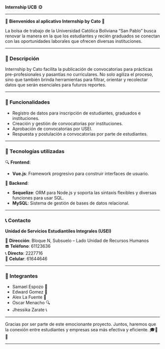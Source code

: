 **Internship UCB :D**

---

🚀 **Bienvenidos al aplicativo Internship by Cato** 🚀

La bolsa de trabajo de la Universidad Católica Boliviana “San Pablo” busca renovar la manera en la que los estudiantes y recién graduados se conectan con las oportunidades laborales que ofrecen diversas instituciones.

---

### 📘 Descripción

Internship by Cato facilita la publicación de convocatorias para prácticas pre-profesionales y pasantías no curriculares. No solo agiliza el proceso, sino que también brinda herramientas para filtrar, orientar y recolectar datos que serán esenciales para futuros reportes.

---

### 🎯 Funcionalidades

- Registro de datos para inscripción de estudiantes, graduados e instituciones.
- Creación y gestión de convocatorias por instituciones.
- Aprobación de convocatorias por USEI.
- Respuesta y postulación a convocatorias por parte de estudiantes.

---

### 💼 Tecnologías utilizadas

🔍 **Frontend**: 
- **Vue.js**: Framework progresivo para construir interfaces de usuario.

🔧 **Backend**:
- **Sequelize**: ORM para Node.js y soporta las sintaxis flexibles y diversas funciones para usar SQL.
- **MySQL**: Sistema de gestión de bases de datos relacional.

---

### 📞 Contacto

**Unidad de Servicios Estudiantiles Integrales (USEI)**

📍 **Dirección**: Bloque N, Subsuelo – Lado Unidad de Recursos Humanos  
☎️ **Teléfono**: 61123636   
📞 **Directo**: 2227716  
📱 **Celular**: 61644646

---

### 🤝 Integrantes

- Samael Espozo 🌟
- Edward Gomez 🚀
- Alex La Fuente 💼
- Oscar Menacho 🔍
- Jhessika Zarate 📞

---

Gracias por ser parte de este emocionante proyecto. Juntos, haremos que la conexión entre estudiantes y empresas sea más efectiva y eficiente. 🎓🌟🚀

---
